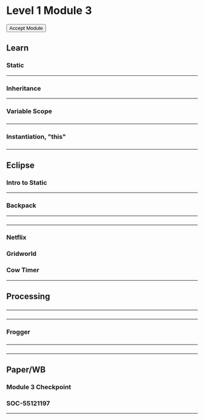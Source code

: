 

# Level 1 Module 3

<form action="http://bit.ly/l1m3code" id="moduleButtonForm" method="get">
<button id="acceptModuleButton" type="submit">
<span>
Accept Module
</span>
</button>
</form>
<!-- <h3><a href="../Level_1_Cheat_Guide.pdf">Cheat Sheet</a></h3> -->

## Learn


### Static

<hr/>

### Inheritance

<hr/>

### Variable Scope


###

<hr/>

### Instantiation, "this"


###


###

<hr/>

## Eclipse


### Intro to Static

<hr/>

### Backpack

<hr/>

###


###

<hr/>

### Netflix


### Gridworld


### Cow Timer

<hr/>

## Processing


###

<hr/>

###

<hr/>

### Frogger


###


###

<hr/>

###


###


###

<hr/>

## Paper/WB


### Module 3 Checkpoint


### SOC-55121197

<hr/>



